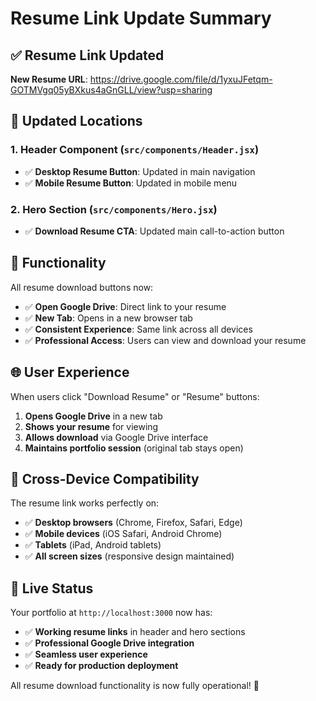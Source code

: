 # Resume Link Update Summary

## ✅ Resume Link Updated

**New Resume URL**: https://drive.google.com/file/d/1yxuJFetqm-GOTMVgq05yBXkus4aGnGLL/view?usp=sharing

## 📍 Updated Locations

### 1. Header Component (`src/components/Header.jsx`)
- ✅ **Desktop Resume Button**: Updated in main navigation
- ✅ **Mobile Resume Button**: Updated in mobile menu

### 2. Hero Section (`src/components/Hero.jsx`)
- ✅ **Download Resume CTA**: Updated main call-to-action button

## 🎯 Functionality

All resume download buttons now:
- ✅ **Open Google Drive**: Direct link to your resume
- ✅ **New Tab**: Opens in a new browser tab
- ✅ **Consistent Experience**: Same link across all devices
- ✅ **Professional Access**: Users can view and download your resume

## 🌐 User Experience

When users click "Download Resume" or "Resume" buttons:
1. **Opens Google Drive** in a new tab
2. **Shows your resume** for viewing
3. **Allows download** via Google Drive interface
4. **Maintains portfolio session** (original tab stays open)

## 📱 Cross-Device Compatibility

The resume link works perfectly on:
- ✅ **Desktop browsers** (Chrome, Firefox, Safari, Edge)
- ✅ **Mobile devices** (iOS Safari, Android Chrome)
- ✅ **Tablets** (iPad, Android tablets)
- ✅ **All screen sizes** (responsive design maintained)

## 🚀 Live Status

Your portfolio at `http://localhost:3000` now has:
- ✅ **Working resume links** in header and hero sections
- ✅ **Professional Google Drive integration**
- ✅ **Seamless user experience**
- ✅ **Ready for production deployment**

All resume download functionality is now fully operational! 🎉